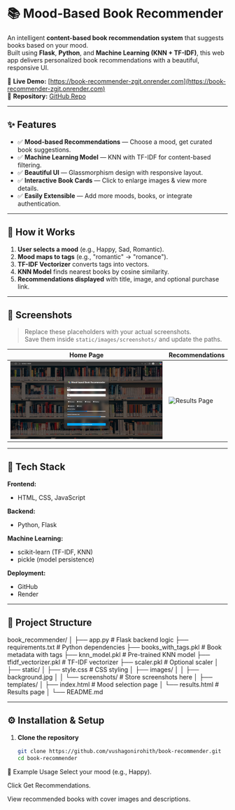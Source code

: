 # 📚 Mood-Based Book Recommender

An intelligent **content-based book recommendation system** that suggests books based on your mood.  
Built using **Flask**, **Python**, and **Machine Learning (KNN + TF-IDF)**, this web app delivers personalized book recommendations with a beautiful, responsive UI.

🔗 **Live Demo:** [https://book-recommender-zgjt.onrender.com](https://book-recommender-zgjt.onrender.com)  
📂 **Repository:** [GitHub Repo](https://github.com/vushagonirohith/book-recommender)

---

## ✨ Features

- ✅ **Mood-based Recommendations** — Choose a mood, get curated book suggestions.
- ✅ **Machine Learning Model** — KNN with TF-IDF for content-based filtering.
- ✅ **Beautiful UI** — Glassmorphism design with responsive layout.
- ✅ **Interactive Book Cards** — Click to enlarge images & view more details.
- ✅ **Easily Extensible** — Add more moods, books, or integrate authentication.

---

## 🧠 How it Works

1. **User selects a mood** (e.g., Happy, Sad, Romantic).
2. **Mood maps to tags** (e.g., "romantic" → "romance").
3. **TF-IDF Vectorizer** converts tags into vectors.
4. **KNN Model** finds nearest books by cosine similarity.
5. **Recommendations displayed** with title, image, and optional purchase link.

---

## 📸 Screenshots

> Replace these placeholders with your actual screenshots.  
> Save them inside `static/images/screenshots/` and update the paths.

| Home Page | Recommendations |
|-----------|-----------------|
| ![Home Page](static/images/homee.png) | ![Results Page](static/image/resultss.png) |

---

## 🚀 Tech Stack

**Frontend:**
- HTML, CSS, JavaScript

**Backend:**
- Python, Flask

**Machine Learning:**
- scikit-learn (TF-IDF, KNN)
- pickle (model persistence)

**Deployment:**
- GitHub
- Render

---

## 📂 Project Structure

book_recommender/
│
├── app.py # Flask backend logic
├── requirements.txt # Python dependencies
├── books_with_tags.pkl # Book metadata with tags
├── knn_model.pkl # Pre-trained KNN model
├── tfidf_vectorizer.pkl # TF-IDF vectorizer
├── scaler.pkl # Optional scaler
│
├── static/
│ ├── style.css # CSS styling
│ ├── images/
│ │ ├── background.jpg
│ │ └── screenshots/ # Store screenshots here
│
├── templates/
│ ├── index.html # Mood selection page
│ └── results.html # Results page
│
└── README.md



---

## ⚙️ Installation & Setup

1. **Clone the repository**
   ```bash
   git clone https://github.com/vushagonirohith/book-recommender.git
   cd book-recommender

🧪 Example Usage
Select your mood (e.g., Happy).

Click Get Recommendations.

View recommended books with cover images and descriptions.
